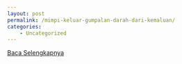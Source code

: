 ```yaml
---
layout: post
permalink: /mimpi-keluar-gumpalan-darah-dari-kemaluan/
categories:
    - Uncategorized
---
```


[Baca Selengkapnya](/08)